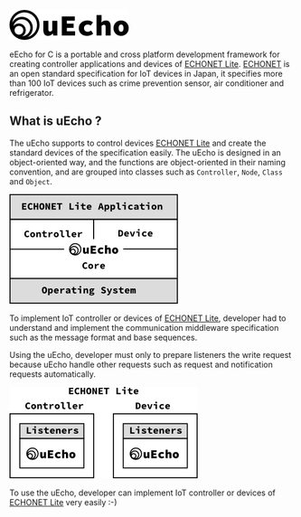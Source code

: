 ![logo](../img/uecho_logo.png)

eEcho for C is a portable and cross platform development framework for creating controller applications and devices of [ECHONET Lite][enet]. [ECHONET][enet] is an open standard specification for IoT devices in Japan, it specifies more than 100 IoT devices such as crime prevention sensor, air conditioner and refrigerator.

## What is uEcho ?

The uEcho supports to control devices [ECHONET Lite][enet] and create the standard devices of the specification easily. The uEcho is designed in an object-oriented way, and the functions are object-oriented in their naming convention, and are grouped into classes such as `Controller`, `Node`, `Class` and `Object`.

![framwork](img/uecho_framework.png)

To implement IoT controller or devices of [ECHONET Lite][enet], developer had to understand and implement the communication middleware specification such as the message format and base sequences.

Using the uEcho, developer must only to prepare listeners the write request because uEcho handle other requests such as request and notification requests automatically.

![listener](img/uecho_framework_listener.png)

To use the uEcho, developer can implement IoT controller or devices of [ECHONET Lite][enet] very easily :-)

[enet]:http://echonet.jp/english/
